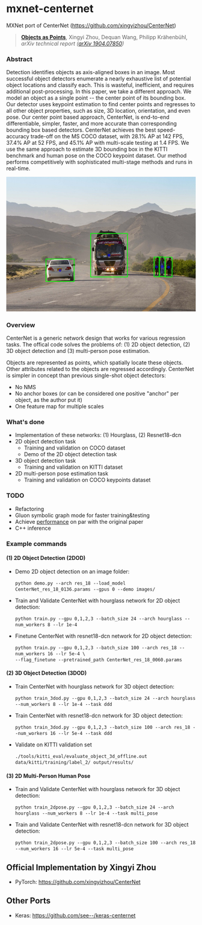 # mxnet-centernet

MXNet port of CenterNet (https://github.com/xingyizhou/CenterNet)

> [**Objects as Points**](http://arxiv.org/abs/1904.07850),
> Xingyi Zhou, Dequan Wang, Philipp Kr&auml;henb&uuml;hl,
> *arXiv technical report ([arXiv 1904.07850](http://arxiv.org/abs/1904.07850))*

### Abstract
Detection identifies objects as axis-aligned boxes in an image. Most successful object detectors enumerate a nearly exhaustive list of potential object locations and classify each. This is wasteful, inefficient, and requires additional post-processing. In this paper, we take a different approach. We model an object as a single point -- the center point of its bounding box. Our detector uses keypoint estimation to find center points and regresses to all other object properties, such as size, 3D location, orientation, and even pose. Our center point based approach, CenterNet, is end-to-end differentiable, simpler, faster, and more accurate than corresponding bounding box based detectors. CenterNet achieves the best speed-accuracy trade-off on the MS COCO dataset, with 28.1% AP at 142 FPS, 37.4% AP at 52 FPS, and 45.1% AP with multi-scale testing at 1.4 FPS. We use the same approach to estimate 3D bounding box in the KITTI benchmark and human pose on the COCO keypoint dataset. Our method performs competitively with sophisticated multi-stage methods and runs in real-time.

<p align="center">
  <img src="assets/demo.jpg">
</p>

### Overview
CenterNet is a generic network design that works for various regression tasks.
The offical code solves the problems of: (1) 2D object detection, (2) 3D object detection and (3) multi-person pose estimation.

Objects are represented as points, which spatially locate these objects. Other attributes related to the objects are regressed accordingly.
CenterNet is simpler in concept than previous single-shot object detectors:
- No NMS
- No anchor boxes (or can be considered one positive "anchor" per object, as the author put it)
- One feature map for multiple scales

### What's done
- Implementation of these networks: (1) Hourglass, (2) Resnet18-dcn
- 2D object detection task
     + Training and validation on COCO dataset
     + Demo of the 2D object detection task
- 3D object detection task
     + Training and validation on KITTI dataset
- 2D multi-person pose estimation task
     + Training and validation on COCO keypoints dataset

### TODO
- Refactoring
- Gluon symbolic graph mode for faster training&testing 
- Achieve [performance](Performance.md) on par with the original paper
- C++ inference

### Example commands

#### (1) 2D Object Detection (2DOD)

- Demo 2D object detection on an image folder:

  ```Shell
  python demo.py --arch res_18 --load_model CenterNet_res_18_0136.params --gpus 0 --demo images/
  ```

- Train and Validate CenterNet with hourglass network for 2D object detection:

  ```Shell
  python train.py --gpu 0,1,2,3 --batch_size 24 --arch hourglass --num_workers 8 --lr 1e-4
  ```

- Finetune CenterNet with resnet18-dcn network for 2D object detection:

  ```Shell
  python train.py --gpu 0,1,2,3 --batch_size 100 --arch res_18 --num_workers 16 --lr 5e-4 \
  --flag_finetune --pretrained_path CenterNet_res_18_0060.params
  ```

#### (2) 3D Object Detection (3DOD)
- Train CenterNet with hourglass network for 3D object detection:

  ```Shell
  python train_3dod.py --gpu 0,1,2,3 --batch_size 24 --arch hourglass --num_workers 8 --lr 1e-4 --task ddd
  ```

- Train CenterNet with resnet18-dcn network for 3D object detection:

  ```Shell
  python train_3dod.py --gpu 0,1,2,3 --batch_size 100 --arch res_18 --num_workers 16 --lr 5e-4 --task ddd
  ```

- Validate on KITTI validation set

  ```Shell
  ./tools/kitti_eval/evaluate_object_3d_offline.out data/kitti/training/label_2/ output/results/
  ```

#### (3) 2D Multi-Person Human Pose

- Train and Validate CenterNet with hourglass network for 3D object detection:

  ```Shell
  python train_2dpose.py --gpu 0,1,2,3 --batch_size 24 --arch hourglass --num_workers 8 --lr 1e-4 --task multi_pose
  ```

- Train and Validate CenterNet with resnet18-dcn network for 3D object detection:

  ```Shell
  python train_2dpose.py --gpu 0,1,2,3 --batch_size 100 --arch res_18 --num_workers 16 --lr 5e-4 --task multi_pose
  ```

## Official Implementation by Xingyi Zhou
- PyTorch: https://github.com/xingyizhou/CenterNet

## Other Ports
- Keras: https://github.com/see--/keras-centernet
